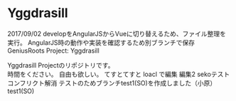 # Yggdrasill
2017/09/02 developをAngularJSからVueに切り替えるため、ファイル整理を実行。
AngularJS時の動作や実装を確認するため別ブランチで保存
GeniusRoots Project: Yggdrasill

Yggdrasill Projectのリポジトリです。  
時間をください。
自由も欲しい。
てすとてすと
loacl で編集
編集2
sekoテスト
コンフリクト解消
テストのためブランチtest1(SO)を作成しました（小原）
test1(SO)
